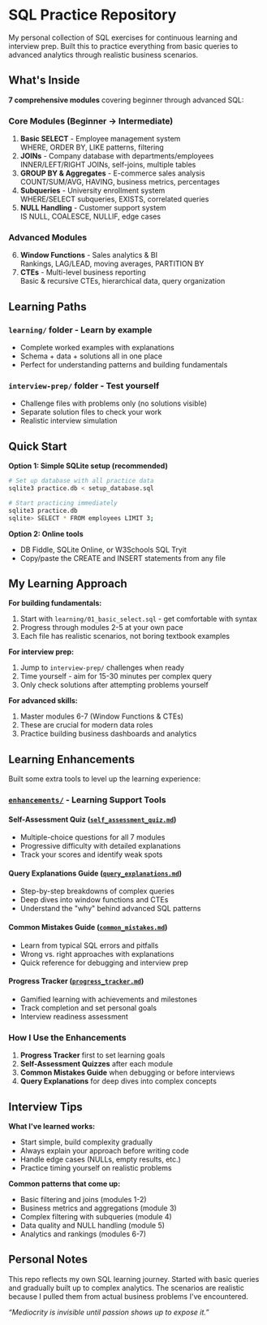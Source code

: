# SQL Practice Repository

My personal collection of SQL exercises for continuous learning and interview prep. Built this to practice everything from basic queries to advanced analytics through realistic business scenarios.

## What's Inside

**7 comprehensive modules** covering beginner through advanced SQL:

### Core Modules (Beginner → Intermediate)
1. **Basic SELECT** - Employee management system  
   WHERE, ORDER BY, LIKE patterns, filtering
2. **JOINs** - Company database with departments/employees  
   INNER/LEFT/RIGHT JOINs, self-joins, multiple tables
3. **GROUP BY & Aggregates** - E-commerce sales analysis  
   COUNT/SUM/AVG, HAVING, business metrics, percentages
4. **Subqueries** - University enrollment system  
   WHERE/SELECT subqueries, EXISTS, correlated queries
5. **NULL Handling** - Customer support system  
   IS NULL, COALESCE, NULLIF, edge cases

### Advanced Modules  
6. **Window Functions** - Sales analytics & BI  
   Rankings, LAG/LEAD, moving averages, PARTITION BY
7. **CTEs** - Multi-level business reporting  
   Basic & recursive CTEs, hierarchical data, query organization

## Learning Paths

### **`learning/` folder** - Learn by example
- Complete worked examples with explanations
- Schema + data + solutions all in one place
- Perfect for understanding patterns and building fundamentals

### **`interview-prep/` folder** - Test yourself  
- Challenge files with problems only (no solutions visible)
- Separate solution files to check your work
- Realistic interview simulation

## Quick Start

**Option 1: Simple SQLite setup (recommended)**
```bash
# Set up database with all practice data
sqlite3 practice.db < setup_database.sql

# Start practicing immediately
sqlite3 practice.db
sqlite> SELECT * FROM employees LIMIT 3;
```

**Option 2: Online tools**
- DB Fiddle, SQLite Online, or W3Schools SQL Tryit
- Copy/paste the CREATE and INSERT statements from any file

## My Learning Approach

**For building fundamentals:**
1. Start with `learning/01_basic_select.sql` - get comfortable with syntax
2. Progress through modules 2-5 at your own pace
3. Each file has realistic scenarios, not boring textbook examples

**For interview prep:**
1. Jump to `interview-prep/` challenges when ready
2. Time yourself - aim for 15-30 minutes per complex query  
3. Only check solutions after attempting problems yourself

**For advanced skills:**
1. Master modules 6-7 (Window Functions & CTEs)
2. These are crucial for modern data roles
3. Practice building business dashboards and analytics

## Learning Enhancements

Built some extra tools to level up the learning experience:

### [`enhancements/`](enhancements/) - Learning Support Tools

#### **Self-Assessment Quiz** ([`self_assessment_quiz.md`](enhancements/self_assessment_quiz.md))
- Multiple-choice questions for all 7 modules
- Progressive difficulty with detailed explanations
- Track your scores and identify weak spots

#### **Query Explanations Guide** ([`query_explanations.md`](enhancements/query_explanations.md))
- Step-by-step breakdowns of complex queries
- Deep dives into window functions and CTEs
- Understand the "why" behind advanced SQL patterns

#### **Common Mistakes Guide** ([`common_mistakes.md`](enhancements/common_mistakes.md))
- Learn from typical SQL errors and pitfalls
- Wrong vs. right approaches with explanations
- Quick reference for debugging and interview prep

#### **Progress Tracker** ([`progress_tracker.md`](enhancements/progress_tracker.md))
- Gamified learning with achievements and milestones
- Track completion and set personal goals
- Interview readiness assessment

### How I Use the Enhancements
1. **Progress Tracker** first to set learning goals
2. **Self-Assessment Quizzes** after each module 
3. **Common Mistakes Guide** when debugging or before interviews
4. **Query Explanations** for deep dives into complex concepts

## Interview Tips

**What I've learned works:**
- Start simple, build complexity gradually
- Always explain your approach before writing code
- Handle edge cases (NULLs, empty results, etc.)
- Practice timing yourself on realistic problems

**Common patterns that come up:**
- Basic filtering and joins (modules 1-2)
- Business metrics and aggregations (module 3)
- Complex filtering with subqueries (module 4)
- Data quality and NULL handling (module 5)
- Analytics and rankings (modules 6-7)

## Personal Notes

This repo reflects my own SQL learning journey. Started with basic queries and gradually built up to complex analytics. The scenarios are realistic because I pulled them from actual business problems I've encountered.

*“Mediocrity is invisible until passion shows up to expose it.”*